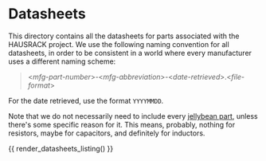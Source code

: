 # Datasheets

This directory contains all the datasheets for parts associated with 
the HAUSRACK project. We use the following naming 
convention for all datasheets, in order to be consistent in a world where 
every manufacturer uses a different naming scheme:

> <_mfg-part-number_>-<_mfg-abbreviation_>-<_date-retrieved_>.<_file-format_>

For the date retrieved, use the format `YYYYMMDD`.

Note that we do not necessarily need to include every 
[jellybean part](https://en.wiktionary.org/wiki/jellybean_part), unless 
there's some specific reason for it. This means, probably, nothing for 
resistors, maybe for capacitors, and definitely for inductors.

{{ render_datasheets_listing() }}